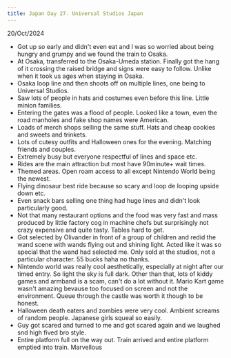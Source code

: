 ```yaml
---
title: Japan Day 27. Universal Studios Japan
---
```


20/Oct/2024

- Got up so early and didn't even eat and I was so worried about being hungry and grumpy and we found the train to Osaka.
- At Osaka, transferred to the Osaka-Umeda station. Finally got the hang of it crossing the raised bridge and signs were easy to follow. Unlike when it took us ages when staying in Osaka.
- Osaka loop line and then shoots off on multiple lines, one being to Universal Studios.
- Saw lots of people in hats and costumes even before this line. Little minion families.
- Entering the gates was a flood of people. Looked like a town, even the road manholes and fake shop names were American.
- Loads of merch shops selling the same stuff. Hats and cheap cookies and sweets and trinkets.
- Lots of cutesy outfits and Halloween ones for the evening. Matching friends and couples.
- Extremely busy but everyone respectful of lines and space etc.
- Rides are the main attraction but most have 90minute+ wait times.
- Themed areas. Open roam access to all except Nintendo World being the newest.
- Flying dinosaur best ride because so scary and loop de looping upside down etc.
- Even snack bars selling one thing had huge lines and didn't look particularly good.
- Not that many restaurant options and the food was very fast and mass produced by little factory cog in machine chefs but surprisingly not crazy expensive and quite tasty. Tables hard to get.
- Got selected by Olivander in front of a group of children and redid the wand scene with wands flying out and shining light. Acted like it was so special that the wand had selected me. Only sold at the studios, not a particular character. 55 bucks haha no thanks.
- Nintendo world was really cool aesthetically, especially at night after our timed entry. So light the sky is full dark. Other than that, lots of kiddy games and armband is a scam, can't do a lot without it. Mario Kart game wasn't amazing bevause too focused on screen and not the environment. Queue through the castle was worth it though to be honest.
- Halloween death eaters and zombies were very cool. Ambient screams of random people. Japanese girls squeal so easily.
- Guy got scared and turned to me and got scared again and we laughed snd high fived bro style.
- Entire platform full on the way out. Train arrived and entire platform emptied into train. Marvellous